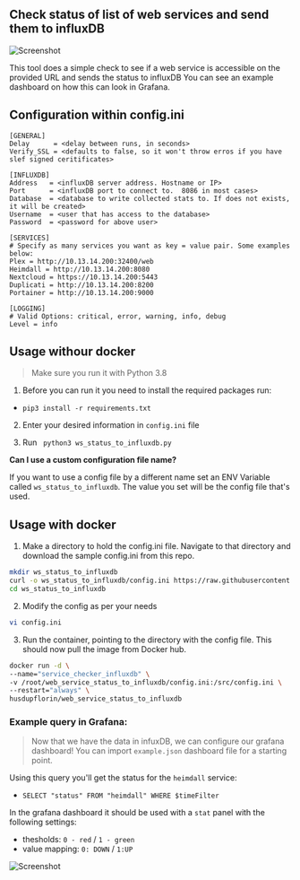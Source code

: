 **Check status of list of web services and send them to influxDB**
------------------------------

![Screenshot](https://i.imgur.com/CrBLyhC.png)


This tool does a simple check to see if a web service is accessible on the provided URL and sends the status to influxDB 
You can see an example dashboard on how this can look in Grafana.

## Configuration within config.ini

```text
[GENERAL]
Delay      = <delay between runs, in seconds>
Verify_SSL = <defaults to false, so it won't throw erros if you have slef signed ceritificates>
```

```text
[INFLUXDB]
Address   = <influxDB server address. Hostname or IP>
Port      = <influxDB port to connect to.  8086 in most cases>
Database  = <database to write collected stats to. If does not exists, it will be created>
Username  = <user that has access to the database>
Password  = <password for above user>
```
```text
[SERVICES]
# Specify as many services you want as key = value pair. Some examples below:
Plex = http://10.13.14.200:32400/web
Heimdall = http://10.13.14.200:8080
Nextcloud = https://10.13.14.200:5443
Duplicati = http://10.13.14.200:8200
Portainer = http://10.13.14.200:9000
```

```text
[LOGGING]
# Valid Options: critical, error, warning, info, debug
Level = info
```

## Usage withour docker

> Make sure you run it with Python 3.8

1. Before you can run it you need to install the required packages run:
- `pip3 install -r requirements.txt`

2. Enter your desired information in `config.ini` file

3. Run ` python3 ws_status_to_influxdb.py`

**Can I use a custom configuration file name?**

If you want to use a config file by a different name set an ENV Variable called `ws_status_to_influxdb`.  The value you set will be the config file that's used. 
  
## Usage with docker


1. Make a directory to hold the config.ini file. Navigate to that directory and download the sample config.ini from this repo.
```bash
mkdir ws_status_to_influxdb
curl -o ws_status_to_influxdb/config.ini https://raw.githubusercontent.com/husdupflorin/web_service_status_to_influxdb/master/config.ini
cd ws_status_to_influxdb
```

2. Modify the config as per your needs
```bash
vi config.ini
```

3. Run the container, pointing to the directory with the config file. This should now pull the image from Docker hub.
 ```bash
docker run -d \
--name="service_checker_influxdb" \
-v /root/web_service_status_to_influxdb/config.ini:/src/config.ini \
--restart="always" \
husdupflorin/web_service_status_to_influxdb
```

### Example query in Grafana:

> Now that we have the data in infuxDB, we can configure our grafana dashboard! You can import `example.json` dashboard file for a starting point.

Using this query you'll get the status for the `heimdall` service:

-   `SELECT "status" FROM "heimdall" WHERE $timeFilter`

In the grafana dashboard it should be used with a `stat` panel with the following settings:
-   thesholds: `0 - red` / `1 - green`
-   value mapping: `0: DOWN` / `1:UP`

![Screenshot](https://i.imgur.com/YU5lwjy.png)